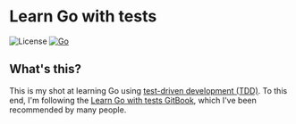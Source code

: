 # Learn Go with tests
![License](https://img.shields.io/github/license/anpep/learn-go-with-tests)
[![Go](https://github.com/anpep/learn-go-with-tests/actions/workflows/go.yml/badge.svg)](https://github.com/anpep/learn-go-with-tests/actions/workflows/go.yml)

## What's this?

This is my shot at learning Go using [test-driven development (TDD)](https://en.wikipedia.org/wiki/Test-driven_development).
To this end, I'm following the [Learn Go with tests GitBook](https://quii.gitbook.io/learn-go-with-tests/), which I've
been recommended by many people.

